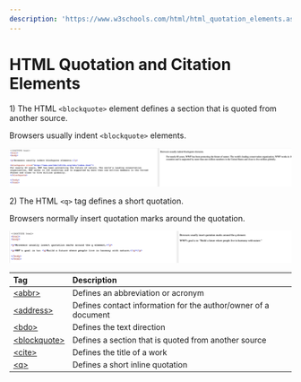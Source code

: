 ```yaml
---
description: 'https://www.w3schools.com/html/html_quotation_elements.asp'
---
```


# HTML Quotation and Citation Elements

1\) The HTML `<blockquote>` element defines a section that is quoted from another source.

Browsers usually indent `<blockquote>` elements.

![](../../.gitbook/assets/image%20%28302%29.png)

2\) The HTML `<q>` tag defines a short quotation.

Browsers normally insert quotation marks around the quotation.

![](../../.gitbook/assets/image%20%28300%29.png)





| Tag | Description |
| :--- | :--- |
| [&lt;abbr&gt;](https://www.w3schools.com/tags/tag_abbr.asp) | Defines an abbreviation or acronym |
| [&lt;address&gt;](https://www.w3schools.com/tags/tag_address.asp) | Defines contact information for the author/owner of a document |
| [&lt;bdo&gt;](https://www.w3schools.com/tags/tag_bdo.asp) | Defines the text direction |
| [&lt;blockquote&gt;](https://www.w3schools.com/tags/tag_blockquote.asp) | Defines a section that is quoted from another source |
| [&lt;cite&gt;](https://www.w3schools.com/tags/tag_cite.asp) | Defines the title of a work |
| [&lt;q&gt;](https://www.w3schools.com/tags/tag_q.asp) | Defines a short inline quotation |

